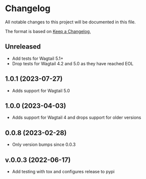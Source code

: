 # Changelog

All notable changes to this project will be documented in this file.

The format is based on [Keep a Changelog](https://keepachangelog.com/en/1.0.0/),

## Unreleased

- Add tests for Wagtail 5.1+
- Drop tests for Wagtail 4.2 and 5.0 as they have reached EOL

## 1.0.1 (2023-07-27)

- Adds support for Wagtail 5.0

## 1.0.0 (2023-04-03)

- Adds support for Wagtail 4 and drops support for older versions

## 0.0.8 (2023-02-28)

- Only version bumps since 0.0.3

## v.0.0.3 (2022-06-17)

- Add testing with tox and configures release to pypi
